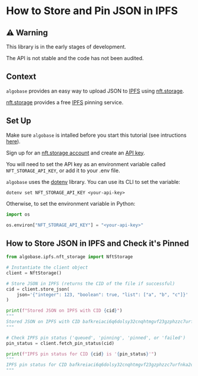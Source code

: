 # How to Store and Pin JSON in IPFS

## ⚠️ Warning

This library is in the early stages of development.

The API is not stable and the code has not been audited.

## Context

`algobase` provides an easy way to upload JSON to [IPFS](https://ipfs.tech/) using [nft.storage](https://nft.storage/).

[nft.storage](https://nft.storage/) provides a free [IPFS](https://ipfs.tech/) pinning service.

## Set Up

Make sure `algobase` is intalled before you start this tutorial (see intructions [here](https://github.com/code-alexander/algobase/blob/main/README.md)).

Sign up for an [nft.storage account](https://nft.storage/docs/#create-an-account) and create an [API key](https://nft.storage/docs/#get-an-api-token).

You will need to set the API key as an environment variable called `NFT_STORAGE_API_KEY`, or add it to your .env file.

`algobase` uses the [dotenv](https://github.com/theskumar/python-dotenv/tree/main?tab=readme-ov-file#command-line-interface) library. You can use its CLI to set the variable:

```
dotenv set NFT_STORAGE_API_KEY <your-api-key>
```

Otherwise, to set the environment variable in Python:

```python
import os

os.environ["NFT_STORAGE_API_KEY"] = "<your-api-key>"
```

## How to Store JSON in IPFS and Check it's Pinned

```python
from algobase.ipfs.nft_storage import NftStorage

# Instantiate the client object
client = NftStorage()

# Store JSON in IPFS (returns the CID of the file if successful)
cid = client.store_json(
    json='{"integer": 123, "boolean": true, "list": ["a", "b", "c"]}'
)

print(f"Stored JSON on IPFS with CID {cid}")
"""
Stored JSON on IPFS with CID bafkreiaci6q6dolsy32cnqhtmgvf23gzphzzc7urfnka2omgzn7behvbx4
"""

# Check IPFS pin status ('queued', 'pinning', 'pinned', or 'failed')
pin_status = client.fetch_pin_status(cid)

print(f"IPFS pin status for CID {cid} is '{pin_status}'")
"""
IPFS pin status for CID bafkreiaci6q6dolsy32cnqhtmgvf23gzphzzc7urfnka2omgzn7behvbx4 is 'pinned'
"""
```
